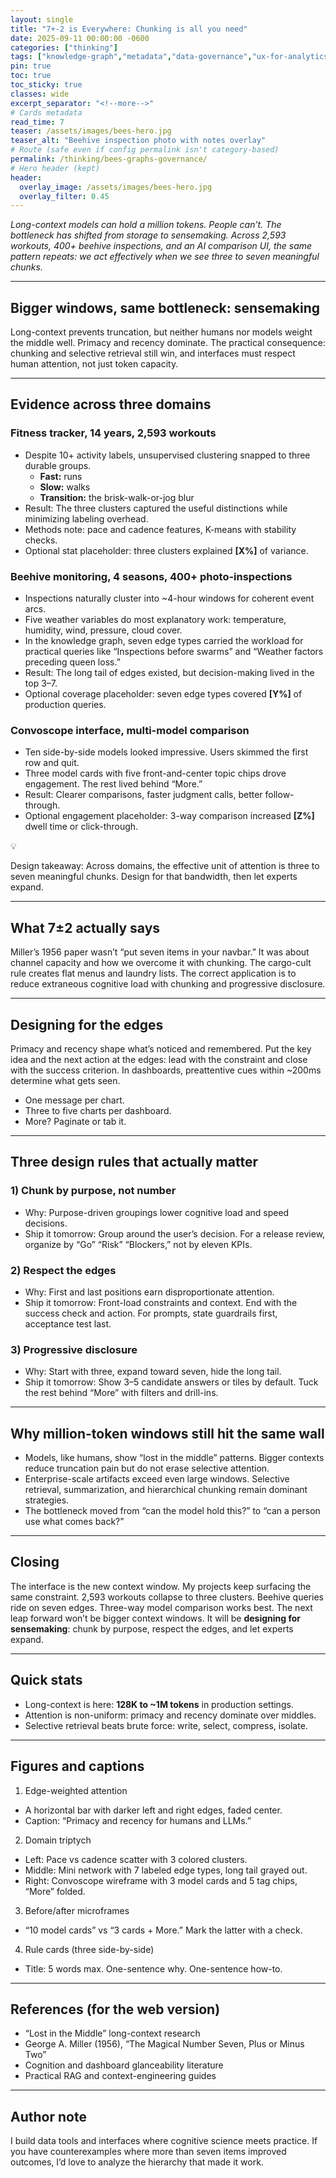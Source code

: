 ```yaml
---
layout: single
title: "7+-2 is Everywhere: Chunking is all you need"
date: 2025-09-11 00:00:00 -0600
categories: ["thinking"]
tags: ["knowledge-graph","metadata","data-governance","ux-for-analytics","explainability"]
pin: true
toc: true
toc_sticky: true
classes: wide
excerpt_separator: "<!--more-->"
# Cards metadata
read_time: 7
teaser: /assets/images/bees-hero.jpg
teaser_alt: "Beehive inspection photo with notes overlay"
# Route (safe even if config permalink isn't category-based)
permalink: /thinking/bees-graphs-governance/
# Hero header (kept)
header:
  overlay_image: /assets/images/bees-hero.jpg
  overlay_filter: 0.45
---
```


*Long-context models can hold a million tokens. People can’t. The bottleneck has shifted from storage to sensemaking. Across 2,593 workouts, 400+ beehive inspections, and an AI comparison UI, the same pattern repeats: we act effectively when we see three to seven meaningful chunks.*

---

## Bigger windows, same bottleneck: sensemaking

Long-context prevents truncation, but neither humans nor models weight the middle well. Primacy and recency dominate. The practical consequence: chunking and selective retrieval still win, and interfaces must respect human attention, not just token capacity.

---

## Evidence across three domains

### Fitness tracker, 14 years, 2,593 workouts

- Despite 10+ activity labels, unsupervised clustering snapped to three durable groups.
    - **Fast:** runs
    - **Slow:** walks
    - **Transition:** the brisk-walk-or-jog blur
- Result: The three clusters captured the useful distinctions while minimizing labeling overhead.
- Methods note: pace and cadence features, K-means with stability checks.
- Optional stat placeholder: three clusters explained **[X%]** of variance.

### Beehive monitoring, 4 seasons, 400+ photo-inspections

- Inspections naturally cluster into ~4-hour windows for coherent event arcs.
- Five weather variables do most explanatory work: temperature, humidity, wind, pressure, cloud cover.
- In the knowledge graph, seven edge types carried the workload for practical queries like “Inspections before swarms” and “Weather factors preceding queen loss.”
- Result: The long tail of edges existed, but decision-making lived in the top 3–7.
- Optional coverage placeholder: seven edge types covered **[Y%]** of production queries.

### Convoscope interface, multi-model comparison

- Ten side-by-side models looked impressive. Users skimmed the first row and quit.
- Three model cards with five front-and-center topic chips drove engagement. The rest lived behind “More.”
- Result: Clearer comparisons, faster judgment calls, better follow-through.
- Optional engagement placeholder: 3-way comparison increased **[Z%]** dwell time or click-through.

<aside>
💡

Design takeaway: Across domains, the effective unit of attention is three to seven meaningful chunks. Design for that bandwidth, then let experts expand.

</aside>

---

## What 7±2 actually says

Miller’s 1956 paper wasn’t “put seven items in your navbar.” It was about channel capacity and how we overcome it with chunking. The cargo-cult rule creates flat menus and laundry lists. The correct application is to reduce extraneous cognitive load with chunking and progressive disclosure.

---

## Designing for the edges

Primacy and recency shape what’s noticed and remembered. Put the key idea and the next action at the edges: lead with the constraint and close with the success criterion. In dashboards, preattentive cues within ~200ms determine what gets seen.

- One message per chart.
- Three to five charts per dashboard.
- More? Paginate or tab it.

---

## Three design rules that actually matter

### 1) Chunk by purpose, not number

- Why: Purpose-driven groupings lower cognitive load and speed decisions.
- Ship it tomorrow: Group around the user’s decision. For a release review, organize by “Go” “Risk” “Blockers,” not by eleven KPIs.

### 2) Respect the edges

- Why: First and last positions earn disproportionate attention.
- Ship it tomorrow: Front-load constraints and context. End with the success check and action. For prompts, state guardrails first, acceptance test last.

### 3) Progressive disclosure

- Why: Start with three, expand toward seven, hide the long tail.
- Ship it tomorrow: Show 3–5 candidate answers or tiles by default. Tuck the rest behind “More” with filters and drill-ins.

---

## Why million-token windows still hit the same wall

- Models, like humans, show “lost in the middle” patterns. Bigger contexts reduce truncation pain but do not erase selective attention.
- Enterprise-scale artifacts exceed even large windows. Selective retrieval, summarization, and hierarchical chunking remain dominant strategies.
- The bottleneck moved from “can the model hold this?” to “can a person use what comes back?”

---

## Closing

The interface is the new context window. My projects keep surfacing the same constraint. 2,593 workouts collapse to three clusters. Beehive queries ride on seven edges. Three-way model comparison works best. The next leap forward won’t be bigger context windows. It will be **designing for sensemaking**: chunk by purpose, respect the edges, and let experts expand. 

---

## Quick stats

- Long-context is here: **128K to ~1M tokens** in production settings.
- Attention is non-uniform: primacy and recency dominate over middles.
- Selective retrieval beats brute force: write, select, compress, isolate.

---

## Figures and captions

1) Edge-weighted attention

- A horizontal bar with darker left and right edges, faded center.
- Caption: “Primacy and recency for humans and LLMs.”

2) Domain triptych

- Left: Pace vs cadence scatter with 3 colored clusters.
- Middle: Mini network with 7 labeled edge types, long tail grayed out.
- Right: Convoscope wireframe with 3 model cards and 5 tag chips, “More” folded.

3) Before/after microframes

- “10 model cards” vs “3 cards + More.” Mark the latter with a check.

4) Rule cards (three side-by-side)

- Title: 5 words max. One-sentence why. One-sentence how-to.

---

## References (for the web version)

- “Lost in the Middle” long-context research
- George A. Miller (1956), “The Magical Number Seven, Plus or Minus Two”
- Cognition and dashboard glanceability literature
- Practical RAG and context-engineering guides

---

## Author note

I build data tools and interfaces where cognitive science meets practice. If you have counterexamples where more than seven items improved outcomes, I’d love to analyze the hierarchy that made it work.